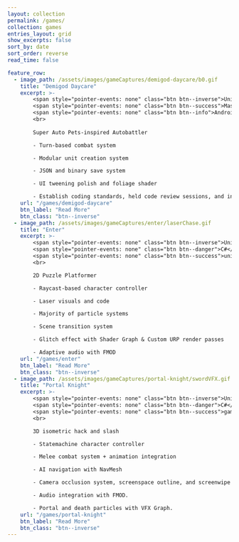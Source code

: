 ```yaml
---
layout: collection
permalink: /games/
collection: games
entries_layout: grid
show_excerpts: false
sort_by: date
sort_order: reverse
read_time: false

feature_row:
  - image_path: /assets/images/gameCaptures/demigod-daycare/b0.gif
    title: "Demigod Daycare"
    excerpt: >-
        <span style="pointer-events: none" class="btn btn--inverse">Unity</span> 
        <span style="pointer-events: none" class="btn btn--success">MassDigi Studio</span>
        <span style="pointer-events: none" class="btn btn--info">Android/IOS</span>
        <br>
        
        Super Auto Pets-inspired Autobattler

        - Turn-based combat system

        - Modular unit creation system

        - JSON and binary save system

        - UI tweening polish and foliage shader

        - Establish coding standards, held code review sessions, and introduce new programmers to Unity.
    url: "/games/demigod-daycare"
    btn_label: "Read More"
    btn_class: "btn--inverse"
  - image_path: /assets/images/gameCaptures/enter/laserChase.gif
    title: "Enter"
    excerpt: >-
        <span style="pointer-events: none" class="btn btn--inverse">Unity</span>
        <span style="pointer-events: none" class="btn btn--danger">C#</span>
        <span style="pointer-events: none" class="btn btn--success">university</span>
        <br>

        2D Puzzle Platformer

        - Raycast-based character controller

        - Laser visuals and code

        - Majority of particle systems

        - Scene transition system

        - Glitch effect with Shader Graph & Custom URP render passes

        - Adaptive audio with FMOD
    url: "/games/enter"
    btn_label: "Read More"
    btn_class: "btn--inverse"
  - image_path: /assets/images/gameCaptures/portal-knight/swordVFX.gif
    title: "Portal Knight"
    excerpt: >-
        <span style="pointer-events: none" class="btn btn--inverse">Unity</span>
        <span style="pointer-events: none" class="btn btn--danger">C#</span>
        <span style="pointer-events: none" class="btn btn--success">game jam</span>
        <br>

        3D isometric hack and slash

        - Statemachine character controller

        - Melee combat system + animation integration

        - AI navigation with NavMesh

        - Camera occlusion system, screenspace outline, and screenwipe

        - Audio integration with FMOD.

        - Portal and death particles with VFX Graph.
    url: "/games/portal-knight"
    btn_label: "Read More"
    btn_class: "btn--inverse"
---
```

